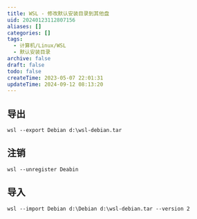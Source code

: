 ```yaml
---
title: WSL - 修改默认安装目录到其他盘
uid: 20240123112807156
aliases: []
categories: []
tags:
  - 计算机/Linux/WSL
  - 默认安装目录
archive: false
draft: false
todo: false
createTime: 2023-05-07 22:01:31
updateTime: 2024-09-12 08:13:20
---
```


## 导出

```shell
wsl --export Debian d:\wsl-debian.tar
```

## 注销

```shell
wsl --unregister Deabin
```

## 导入

```shell
wsl --import Debian d:\Debian d:\wsl-debian.tar --version 2
```
